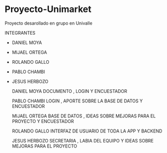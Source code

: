 # Proyecto-Unimarket
Proyecto desarollado en grupo en Univalle

INTEGRANTES 
* DANIEL MOYA
* MIJAEL ORTEGA
* ROLANDO GALLO
* PABLO CHAMBI
* JESUS HERBOZO

  DANIEL MOYA
  DOCUMENTO , LOGIN Y ENCUESTADOR

  PABLO CHAMBI
  LOGIN , APORTE SOBRE LA BASE DE DATOS Y ENCUESTADOR

  MIJAEL ORTEGA
  BASE DE DATOS , IDEAS SOBRE MEJORAS PARA EL PROYECTO Y ENCUESTADOR

  ROLANDO GALLO
  INTERFAZ DE USUARIO DE TODA LA APP Y BACKEND

  JESUS HERBOZO
  SECRETARIA , LABIA DEL EQUIPO Y IDEAS SOBRE MEJORAS PARA EL PROYECTO
